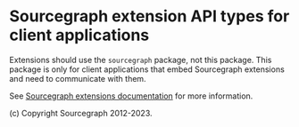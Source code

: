# Sourcegraph extension API types for client applications

Extensions should use the `sourcegraph` package, not this package. This package is only for client applications
that embed Sourcegraph extensions and need to communicate with them.

See [Sourcegraph extensions documentation](https://docs.sourcegraph.com/extensions) for more information.

(c) Copyright Sourcegraph 2012-2023.